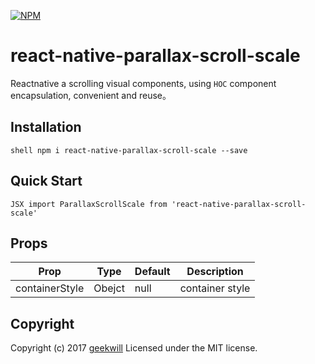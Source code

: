 [![NPM](https://nodei.co/npm/react-native-parallax-scroll-scale.png)](https://nodei.co/npm/react-native-parallax-scroll-scale/)

# react-native-parallax-scroll-scale

Reactnative a scrolling visual components, using ` HOC ` component encapsulation, convenient and reuse。

## Installation

` shell
npm i react-native-parallax-scroll-scale --save
`

## Quick Start

`JSX
import ParallaxScrollScale from 'react-native-parallax-scroll-scale'
`

## Props

Prop | Type | Default | Description
---- | --- | --- | ---
containerStyle | Obejct | null | container style

## Copyright

Copyright (c) 2017 [geekwill](http://www.geekcode.me/) Licensed under the MIT license.
